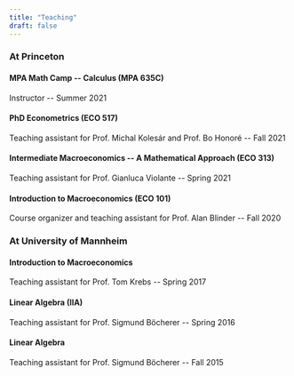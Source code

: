 ```yaml
---
title: "Teaching"
draft: false
---
```


### At Princeton

#### MPA Math Camp -- Calculus (MPA 635C)
Instructor -- Summer 2021

#### PhD Econometrics (ECO 517)
Teaching assistant for Prof. Michal Kolesár and Prof. Bo Honoré -- Fall 2021

#### Intermediate Macroeconomics -- A Mathematical Approach (ECO 313)
Teaching assistant for Prof. Gianluca Violante -- Spring 2021

#### Introduction to Macroeconomics (ECO 101)
Course organizer and teaching assistant for Prof. Alan Blinder -- Fall 2020

### At University of Mannheim

#### Introduction to Macroeconomics 
Teaching assistant for Prof. Tom Krebs -- Spring 2017

#### Linear Algebra (IIA)
Teaching assistant for Prof. Sigmund Böcherer -- Spring 2016

#### Linear Algebra
Teaching assistant for Prof. Sigmund Böcherer -- Fall 2015


<!-- 
At Princeton, I have taught Graduate Econometrics (ECO 517), as well as Intermediate Macroeconomics (ECO 313) and Introduction to Macroeconomics (ECO 101), for which I also acted as course organizer. 

I was also the instructor for the School of Policy and International Affairs MPA Math Camp (MPA 635C).

During my time at Mannheim I also taught Introduction to Macroeconomics, as well as Linear Algebra for Math and Computer Science students. -->